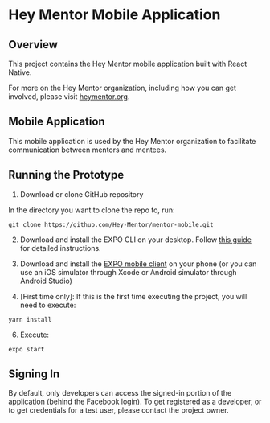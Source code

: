 # Hey Mentor Mobile Application 

## Overview 

This project contains the Hey Mentor mobile application built with React Native.

For more on the Hey Mentor organization, including how you can get involved, please visit [heymentor.org](https://www.heymentor.org/). 

## Mobile Application 

This mobile application is used by the Hey Mentor organization to facilitate communication between mentors and mentees. 

## Running the Prototype 

1. Download or clone GitHub repository 

In the directory you want to clone the repo to, run: 

	git clone https://github.com/Hey-Mentor/mentor-mobile.git


2. Download and install the EXPO CLI on your desktop. Follow [this guide](https://docs.expo.io/versions/latest/introduction/installation/) for detailed instructions. 


3. Download and install the [EXPO mobile client](https://expo.io/tools#client) on your phone (or you can use an iOS simulator through Xcode or Android simulator through Android Studio)


4. [First time only]: If this is the first time executing the project, you will need to execute: 

`yarn install`

6. Execute: 

`expo start` 

## Signing In 

By default, only developers can access the signed-in portion of the application (behind the Facebook login). To get registered as a developer, or to get credentials for a test user, please contact the project owner. 

